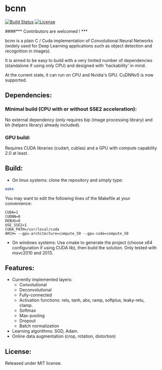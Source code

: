 # bcnn

[![Build Status](https://travis-ci.org/jnbraun/bcnn.svg?branch=master)](https://travis-ci.org/jnbraun/bcnn/)
[![License](https://img.shields.io/badge/license-MIT-blue.svg)](LICENSE)

####***  Contributors are welcomed ! ***

bcnn is a plain C / Cuda implementation of Convolutional Neural Networks (widely used for Deep Learning applications such as object detection and recognition in images).

It is aimed to be easy to build with a very limited number of dependencies (standalone if using only CPU) and designed with 'hackability' in mind.

At the current state, it can run on CPU and Nvidia's GPU. CuDNNv5 is now supported.

## Dependencies:
### Minimal build (CPU with or without SSE2 acceleration):
No external dependency (only requires bip (image processing library) and bh (helpers library) already included).

### GPU build: 
Requires CUDA libraries (cudart, cublas) and a GPU with compute capability 2.0 at least.

## Build:
- On linux systems: clone the repository and simply type: 
```bash
make
```
You may want to edit the following lines of the Makefile at your convenience:
```
CUDA=1
CUDNN=0
DEBUG=0
USE_SSE2=1
CUDA_PATH=/usr/local/cuda
ARCH= --gpu-architecture=compute_50 --gpu-code=compute_50
```

- On windows systems: Use cmake to generate the project (choose x64 configuration if using CUDA lib), then build the solution.
Only tested with msvc2010 and 2013.

## Features:

* Currently implemented layers: 
	- Convolutional
	- Deconvolutional
	- Fully-connected
	- Activation functions: relu, tanh, abs, ramp, softplus, leaky-relu, clamp.
	- Softmax
	- Max-pooling
	- Dropout
	- Batch normalization
* Learning algorithms: SGD, Adam.
* Online data augmentation (crop, rotation, distortion)

## License:

Released under MIT license.
